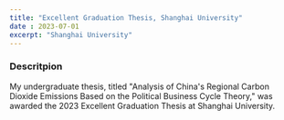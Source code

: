 ```yaml
---
title: "Excellent Graduation Thesis, Shanghai University"
date : 2023-07-01
excerpt: "Shanghai University"
---
```


### Descritpion

My undergraduate thesis, titled "Analysis of China's Regional Carbon Dioxide Emissions Based on the Political Business Cycle Theory," was awarded the 2023 Excellent Graduation Thesis at Shanghai University.

